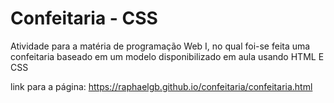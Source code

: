 # Confeitaria - CSS

Atividade para a matéria de programação Web I, no qual foi-se feita uma confeitaria baseado em um modelo disponibilizado em aula usando HTML E CSS

link para a página: https://raphaelgb.github.io/confeitaria/confeitaria.html

